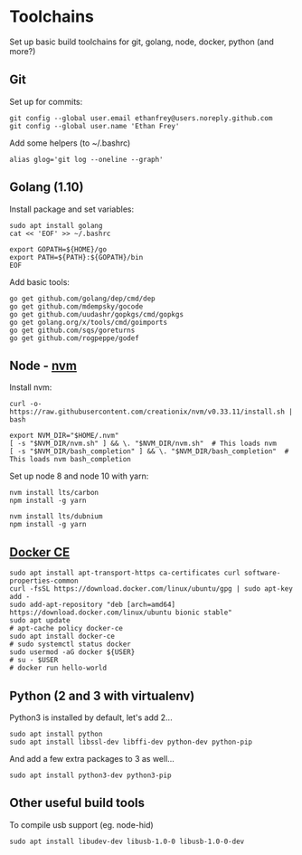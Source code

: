 # Toolchains

Set up basic build toolchains for git, golang, node, docker, python (and more?)

## Git

Set up for commits:

```shell
git config --global user.email ethanfrey@users.noreply.github.com
git config --global user.name 'Ethan Frey'
```

Add some helpers (to ~/.bashrc)

```shell
alias glog='git log --oneline --graph'
```

## Golang (1.10)

Install package and set variables:

```shell
sudo apt install golang
cat << 'EOF' >> ~/.bashrc

export GOPATH=${HOME}/go
export PATH=${PATH}:${GOPATH}/bin
EOF
```

Add basic tools:

```shell
go get github.com/golang/dep/cmd/dep
go get github.com/mdempsky/gocode
go get github.com/uudashr/gopkgs/cmd/gopkgs
go get golang.org/x/tools/cmd/goimports
go get github.com/sqs/goreturns
go get github.com/rogpeppe/godef
```

## Node - [nvm](https://github.com/creationix/nvm)

Install nvm:

```shell
curl -o- https://raw.githubusercontent.com/creationix/nvm/v0.33.11/install.sh | bash

export NVM_DIR="$HOME/.nvm"
[ -s "$NVM_DIR/nvm.sh" ] && \. "$NVM_DIR/nvm.sh"  # This loads nvm
[ -s "$NVM_DIR/bash_completion" ] && \. "$NVM_DIR/bash_completion"  # This loads nvm bash_completion
```

Set up node 8 and node 10 with yarn:

```shell
nvm install lts/carbon
npm install -g yarn

nvm install lts/dubnium
npm install -g yarn
```

## [Docker CE](https://www.digitalocean.com/community/tutorials/how-to-install-and-use-docker-on-ubuntu-18-04)

```shell
sudo apt install apt-transport-https ca-certificates curl software-properties-common
curl -fsSL https://download.docker.com/linux/ubuntu/gpg | sudo apt-key add -
sudo add-apt-repository "deb [arch=amd64] https://download.docker.com/linux/ubuntu bionic stable"
sudo apt update
# apt-cache policy docker-ce
sudo apt install docker-ce
# sudo systemctl status docker
sudo usermod -aG docker ${USER}
# su - $USER
# docker run hello-world
```


## Python (2 and 3 with virtualenv)

Python3 is installed by default, let's add 2...

```shell
sudo apt install python 
sudo apt install libssl-dev libffi-dev python-dev python-pip
```

And add a few extra packages to 3 as well...

```shell
sudo apt install python3-dev python3-pip
```

## Other useful build tools

To compile usb support (eg. node-hid)

```shell
sudo apt install libudev-dev libusb-1.0-0 libusb-1.0-0-dev
```
